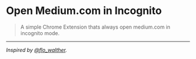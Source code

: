 # Open Medium.com in Incognito

> A simple Chrome Extension thats always open medium.com in incognito mode.

---

_Inspired by [@flo_walther](https://twitter.com/flo_walther/status/1528735308216426496)._